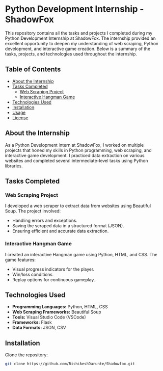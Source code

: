 # Python Development Internship - ShadowFox

This repository contains all the tasks and projects I completed during my Python Development Internship at ShadowFox. The internship provided an excellent opportunity to deepen my understanding of web scraping, Python development, and interactive game creation. Below is a summary of the tasks, projects, and technologies used throughout the internship.

## Table of Contents
- [About the Internship](#about-the-internship)
- [Tasks Completed](#tasks-completed)
  - [Web Scraping Project](#web-scraping-project)
  - [Interactive Hangman Game](#interactive-hangman-game)
- [Technologies Used](#technologies-used)
- [Installation](#installation)
- [Usage](#usage)
- [License](#license)

## About the Internship
As a Python Development Intern at ShadowFox, I worked on multiple projects that honed my skills in Python programming, web scraping, and interactive game development. I practiced data extraction on various websites and completed several intermediate-level tasks using Python libraries.

## Tasks Completed
### Web Scraping Project
I developed a web scraper to extract data from websites using Beautiful Soup. The project involved:
- Handling errors and exceptions.
- Saving the scraped data in a structured format (JSON).
- Ensuring efficient and accurate data extraction.

### Interactive Hangman Game
I created an interactive Hangman game using Python, HTML, and CSS. The game features:
- Visual progress indicators for the player.
- Win/loss conditions.
- Replay options for continuous gameplay.

## Technologies Used
- **Programming Languages:** Python, HTML, CSS
- **Web Scraping Frameworks:** Beautiful Soup
- **Tools:** Visual Studio Code (VSCode)
- **Frameworks:** Flask
- **Data Formats:** JSON, CSV

## Installation
Clone the repository:
```bash
git clone https://github.com/RishikeshDarunte/Shadowfox.git
